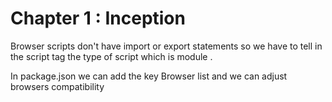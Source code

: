 # Chapter 1 : Inception

Browser scripts don't have import or export statements so we have to tell in the script tag the type of script which is module .

In package.json we can add the key Browser list and we can adjust browsers compatibility

